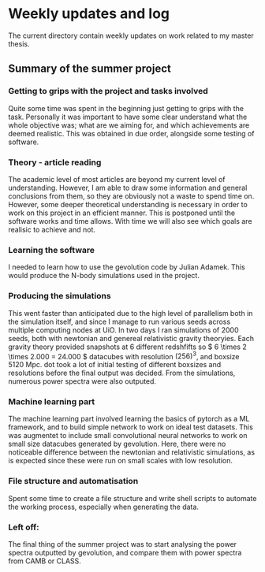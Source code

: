 # Weekly updates and log

The current directory contain weekly updates on work related to my master thesis. 


## Summary of the summer project

### Getting to grips with the project and tasks involved
Quite some time was spent in the beginning just getting to grips with the task. Personally it was important to have some clear understand what the whole objective was; what are we aiming for, and which achievements are deemed realistic. This was obtained in due order, alongside some testing of software. 

### Theory - article reading
The academic level of most articles are beyond my current level of understanding. However, I am able to draw some information and general conclusions from them, so they are obviously not a waste to spend time on. However, some deeper theoretical understanding is necessary in order to work on this project in an efficient manner. This is postponed until the software works and time allows. With time we will also see which goals are realisic to achieve and not. 

### Learning the software
I needed to learn how to use the gevolution code by Julian Adamek. This would produce the N-body simulations used in the project. 

### Producing the simulations
This went faster than anticipated due to the high level of parallelism both in the simulation itself, and since I manage to run various seeds across multiple computing nodes at UiO. In two days I ran simulations of 2000 seeds, both with newtonian and genereal relativistic gravity theoryies. Each gravity theory provided snapshots at 6 different redshfifts so $ 6 \times 2  \times 2.000 = 24.000 $ datacubes with resolution $(256)^3$, and boxsize $5120$ Mpc. dot took a lot of initial testing of different boxsizes and resolutions before the final output was decided. From the simulations, numerous power spectra were also outputed. 

### Machine learning part
The machine learning part involved learning the basics of pytorch as a ML framework, and to build simple network to work on ideal test datasets. This was augmentet to include small convolutional neural networks to work on small size datacubes generated by gevolution. Here, there were no noticeable difference between the newtonian and relativistic simulations, as is expected since these were run on small scales with low resolution. 


### File structure and automatisation
Spent some time to create a file structure and write shell scripts to automate the working process, especially when generating the data. 


### Left off:
The final thing of the summer project was to start analysing the power spectra outputted by gevolution, and compare them with power spectra from CAMB or CLASS. 

